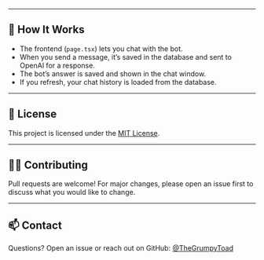 
---

## 🤖 How It Works

- The frontend (`page.tsx`) lets you chat with the bot.
- When you send a message, it’s saved in the database and sent to OpenAI for a response.
- The bot’s answer is saved and shown in the chat window.
- If you refresh, your chat history is loaded from the database.

---

## 📝 License

This project is licensed under the [MIT License](LICENSE).

---

## 🙋‍♂️ Contributing

Pull requests are welcome! For major changes, please open an issue first to discuss what you would like to change.

---

## 📫 Contact

Questions? Open an issue or reach out on GitHub: [@TheGrumpyToad](https://github.com/TheGrumpyToad)
